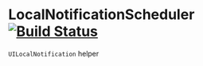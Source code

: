 # LocalNotificationScheduler [![Build Status](https://travis-ci.org/somedev/LocalNotificationScheduler.svg?branch=develop)](https://travis-ci.org/somedev/LocalNotificationScheduler)
`UILocalNotification` helper
